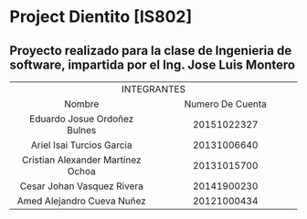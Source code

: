 # Project Dientito [IS802]
## Proyecto realizado para la clase de Ingenieria de software, impartida por el Ing. Jose Luis Montero


 
<table style="width: 100%; text-align: center;">
  <tr>
    <td colspan="3" style="width: 100%; text-align: center;" >INTEGRANTES</td>
  </tr>
  <tr>
    <td style="width: 50%; text-align: center;">Nombre</td>
    <td style="width: 50%; text-align: center;">Numero De Cuenta</td>
  </tr>
  <tr>
    <td style="width: 50%;">Eduardo Josue Ordoñez Bulnes</td>
    <td style="width: 50%;">20151022327</td>
  </tr>
    <tr>
    <td style="width: 50%;">Ariel Isai Turcios Garcia </td>
    <td style="width: 50%;">20131006640</td>
  </tr>
    <tr>
    <td style="width: 50%;">Cristian Alexander Martínez Ochoa </td>
    <td style="width: 50%;">20131015700</td>
  </tr>
    <tr>
    <td style="width: 50%;">Cesar Johan Vasquez Rivera </td>
    <td style="width: 50%;">20141900230</td>
  </tr>
    <tr>
    <td style="width: 50%;">Amed Alejandro Cueva Nuñez</td>
    <td style="width: 50%;">20121000434</td>
  </tr>